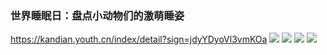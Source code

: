 ### 世界睡眠日：盘点小动物们的激萌睡姿
https://kandian.youth.cn/index/detail?sign=jdyYDyoVl3vmKOa
![](https://res.youth.cn/201903_20_201_5c9177622e262.jpg)
![](https://res.youth.cn/201903_20_20q_5c9177628d978.jpg)
![](https://res.youth.cn/201903_20_20u_5c917762a28b4.jpg)
![](https://res.youth.cn/201903_20_20y_5c917762a41e5.jpg)